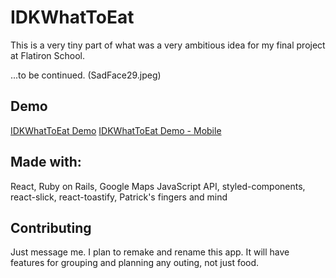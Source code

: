 # IDKWhatToEat

This is a very tiny part of what was a very ambitious idea for my final project at Flatiron School.

...to be continued. (SadFace29.jpeg)



## Demo

[IDKWhatToEat Demo](https://youtu.be/-WxkpLZMivg)
[IDKWhatToEat Demo - Mobile](https://youtu.be/eu4odDxmftM)




## Made with:

React, 
Ruby on Rails, 
Google Maps JavaScript API, 
styled-components, 
react-slick, 
react-toastify, 
Patrick's fingers and mind

## Contributing

Just message me. I plan to remake and rename this app. It will have features for grouping and planning any outing, not just food.
